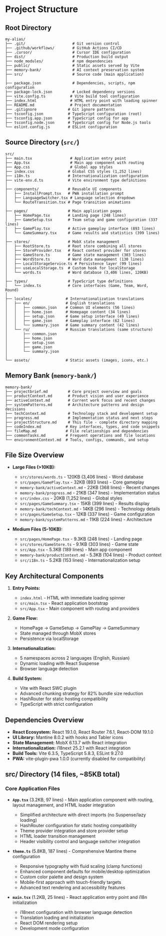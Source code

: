 # Project Structure

## Root Directory
```
my-alias/
├── .git/                     # Git version control
├── .github/workflows/        # GitHub Actions CI/CD
├── .cursor/                  # Cursor IDE configuration
├── dist/                     # Production build output
├── node_modules/             # npm dependencies
├── public/                   # Static assets served by Vite
├── memory-bank/              # AI context preservation system
├── src/                      # Source code (main application)
│
├── package.json              # Dependencies, scripts, npm configuration
├── package-lock.json         # Locked dependency versions  
├── vite.config.ts           # Vite build tool configuration
├── index.html               # HTML entry point with loading spinner
├── README.md                # Project documentation
├── .gitignore              # Git ignore patterns
├── tsconfig.json           # TypeScript configuration (root)
├── tsconfig.app.json       # TypeScript config for app
├── tsconfig.node.json      # TypeScript config for Node.js tools
└── eslint.config.js        # ESLint configuration
```

## Source Directory (`src/`)
```
src/
├── main.tsx                 # Application entry point
├── App.tsx                  # Main app component with routing
├── App.css                  # Global app styles
├── index.css               # Global CSS styles (1,252 lines)
├── i18n.ts                 # Internationalization configuration
├── vite-env.d.ts           # Vite environment type definitions
│
├── components/             # Reusable UI components
│   ├── InstallPrompt.tsx   # PWA installation prompt
│   ├── LanguageSwitcher.tsx # Language selection dropdown
│   └── RouteTransition.tsx # Page transition animations
│
├── pages/                  # Main application pages
│   ├── HomePage.tsx        # Landing page (248 lines)
│   ├── GameSetup.tsx       # Team setup and game configuration (337 lines)
│   ├── GamePlay.tsx        # Active gameplay interface (893 lines)
│   └── GameSummary.tsx     # Game results and statistics (399 lines)
│
├── stores/                 # MobX state management
│   ├── RootStore.ts        # Root store combining all stores
│   ├── StoreProvider.tsx   # React context provider for stores
│   ├── GameStore.ts        # Game state management (303 lines)
│   ├── WordStore.ts        # Word data management (130 lines)
│   ├── LocalStorageService.ts # Persistence layer (99 lines)
│   ├── useLocalStorage.ts  # Custom hook for localStorage
│   └── words.ts            # Word database (3,406 lines, 120KB)
│
├── types/                  # TypeScript type definitions
│   └── index.ts            # Core interfaces (Game, Team, Word, Round)
│
├── locales/               # Internationalization translations
│   ├── en/                # English translations
│   │   ├── common.json    # Common UI elements (56 lines)
│   │   ├── home.json      # Homepage content (34 lines)
│   │   ├── setup.json     # Game setup interface (49 lines)
│   │   ├── game.json      # Gameplay interface (62 lines)
│   │   └── summary.json   # Game summary content (42 lines)
│   └── ru/                # Russian translations (same structure)
│       ├── common.json
│       ├── home.json
│       ├── setup.json
│       ├── game.json
│       └── summary.json
│
└── assets/                # Static assets (images, icons, etc.)
```

## Memory Bank (`memory-bank/`)
```
memory-bank/
├── projectbrief.md         # Core project overview and goals
├── productContext.md       # Product vision and user experience
├── activeContext.md        # Current work focus and recent changes
├── systemPatterns.md       # Architecture patterns and design decisions
├── techContext.md          # Technology stack and development setup
├── progress.md             # Implementation status and next steps
├── projectStructure.md     # This file - complete directory mapping
├── codeIndex.md           # Key interfaces, types, and code snippets
├── fileMap.md             # File relationships and dependencies
├── commonTasks.md         # Frequent operations and file locations
└── environmentContext.md  # Tools, configs, commands, and setup
```

## File Size Overview
- **Large Files (>10KB):**
  - `src/stores/words.ts` - 120KB (3,406 lines) - Word database
  - `src/pages/GamePlay.tsx` - 32KB (893 lines) - Core gameplay
  - `memory-bank/activeContext.md` - 22KB (368 lines) - Recent changes
  - `memory-bank/progress.md` - 21KB (347 lines) - Implementation status
  - `src/index.css` - 20KB (1,252 lines) - Global styles
  - `src/pages/GameSummary.tsx` - 15KB (399 lines) - Results display
  - `memory-bank/techContext.md` - 14KB (296 lines) - Technology details
  - `src/pages/GameSetup.tsx` - 12KB (337 lines) - Game configuration
  - `memory-bank/systemPatterns.md` - 11KB (224 lines) - Architecture

- **Medium Files (5-10KB):**
  - `src/pages/HomePage.tsx` - 9.3KB (248 lines) - Landing page
  - `src/stores/GameStore.ts` - 9.1KB (303 lines) - Game state
  - `src/App.tsx` - 5.3KB (189 lines) - Main app component
  - `memory-bank/productContext.md` - 5.3KB (104 lines) - Product context
  - `src/i18n.ts` - 5.2KB (153 lines) - Internationalization setup

## Key Architectural Components
1. **Entry Points:**
   - `index.html` - HTML with immediate loading spinner
   - `src/main.tsx` - React application bootstrap
   - `src/App.tsx` - Main component with routing and providers

2. **Game Flow:**
   - HomePage → GameSetup → GamePlay → GameSummary
   - State managed through MobX stores
   - Persistence via localStorage

3. **Internationalization:**
   - 5 namespaces across 2 languages (English, Russian)
   - Dynamic loading with React Suspense
   - Browser language detection

4. **Build System:**
   - Vite with React SWC plugin
   - Advanced chunking strategy for 82% bundle size reduction
   - HashRouter for static hosting compatibility
   - TypeScript with strict configuration

## Dependencies Overview
- **React Ecosystem:** React 19.1.0, React Router 7.6.1, React-DOM 19.1.0
- **UI Library:** Mantine 8.0.2 with hooks and Tabler icons
- **State Management:** MobX 6.13.7 with React integration
- **Internationalization:** i18next 25.2.1 with React integration
- **Build Tools:** Vite 6.3.5, TypeScript 5.8.3, ESLint 9.27.0
- **PWA:** vite-plugin-pwa 1.0.0 (currently disabled for compatibility)

## src/ Directory (14 files, ~85KB total)

### Core Application Files
- **`App.tsx`** (3.2KB, 97 lines) - Main application component with routing, layout management, and HTML loader integration
  - Simplified architecture with direct imports (no Suspense/lazy loading)
  - HashRouter configuration for static hosting compatibility
  - Theme provider integration and store provider setup
  - HTML loader transition management
  - Header visibility control and language switcher integration

- **`theme.ts`** (5.8KB, 187 lines) - Comprehensive Mantine theme configuration
  - Responsive typography with fluid scaling (clamp functions)
  - Enhanced component defaults for mobile/desktop optimization
  - Custom color palette and design system
  - Mobile-first approach with touch-friendly targets
  - Advanced text rendering and accessibility features

- **`main.tsx`** (1.2KB, 25 lines) - React application entry point and i18n initialization
  - i18next configuration with browser language detection
  - Translation loading and initialization
  - React DOM rendering setup
  - Development mode configuration 